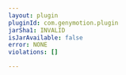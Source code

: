 ```yaml
---
layout: plugin
pluginId: com.genymotion.plugin
jarSha1: INVALID
isJarAvailable: false
error: NONE
violations: []

---
```

